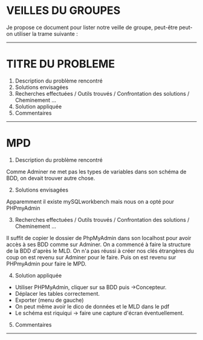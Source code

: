 # VEILLES DU GROUPES

Je propose ce document pour lister notre veille de groupe, peut-être peut-on utiliser la trame suivante :

-----------------------

# TITRE DU PROBLEME

1. Description du problème rencontré
2. Solutions envisagées
3. Recherches effectuées / Outils trouvés / Confrontation des solutions / Cheminement ...
4. Solution appliquée
5. Commentaires

----------------------------

# MPD

1. Description du problème rencontré

Comme Adminer ne met pas les types de variables dans son schéma de BDD, on devait trouver autre chose.

2. Solutions envisagées

Apparemment il existe mySQLworkbench mais nous on a opté pour PHPmyAdmin

3. Recherches effectuées / Outils trouvés / Confrontation des solutions / Cheminement ...

Il suffit de copier le dossier de PhpMyAdmin dans son localhost pour avoir accès à ses BDD comme sur Adminer.
On a commencé à faire la structure de la BDD d'après le MLD.
On n'a pas réussi à créer nos clés étrangères du coup on est revenu sur Adminer pour le faire.
Puis on est revenu sur PHPmyAdmin pour faire le MPD.

4. Solution appliquée

- Utiliser PHPMyAdmin, cliquer sur sa BDD puis ->Concepteur.
- Déplacer les tables correctement.
- Exporter (menu de gauche)
- On peut même avoir le dico de données et le MLD dans le pdf
- Le schéma est riquiqui -> faire une capture d'écran éventuellement.

5. Commentaires

-------------------------
